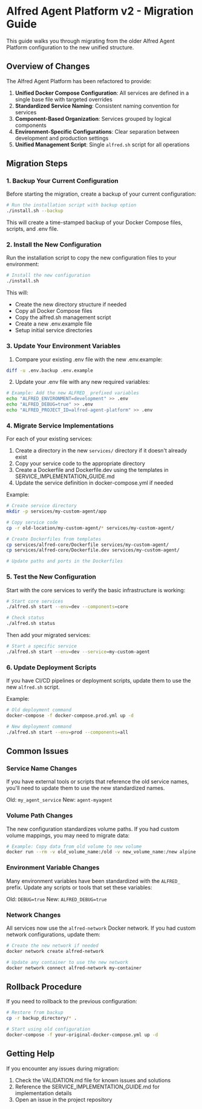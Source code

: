 # Alfred Agent Platform v2 - Migration Guide

This guide walks you through migrating from the older Alfred Agent Platform configuration to the new unified structure.

## Overview of Changes

The Alfred Agent Platform has been refactored to provide:

1. **Unified Docker Compose Configuration**: All services are defined in a single base file with targeted overrides
2. **Standardized Service Naming**: Consistent naming convention for services
3. **Component-Based Organization**: Services grouped by logical components
4. **Environment-Specific Configurations**: Clear separation between development and production settings
5. **Unified Management Script**: Single `alfred.sh` script for all operations

## Migration Steps

### 1. Backup Your Current Configuration

Before starting the migration, create a backup of your current configuration:

```bash
# Run the installation script with backup option
./install.sh --backup
```

This will create a time-stamped backup of your Docker Compose files, scripts, and .env file.

### 2. Install the New Configuration

Run the installation script to copy the new configuration files to your environment:

```bash
# Install the new configuration
./install.sh
```

This will:
- Create the new directory structure if needed
- Copy all Docker Compose files
- Copy the alfred.sh management script
- Create a new .env.example file
- Setup initial service directories

### 3. Update Your Environment Variables

1. Compare your existing .env file with the new .env.example:

```bash
diff -u .env.backup .env.example
```

2. Update your .env file with any new required variables:

```bash
# Example: Add the new ALFRED_ prefixed variables
echo "ALFRED_ENVIRONMENT=development" >> .env
echo "ALFRED_DEBUG=true" >> .env
echo "ALFRED_PROJECT_ID=alfred-agent-platform" >> .env
```

### 4. Migrate Service Implementations

For each of your existing services:

1. Create a directory in the new `services/` directory if it doesn't already exist
2. Copy your service code to the appropriate directory
3. Create a Dockerfile and Dockerfile.dev using the templates in SERVICE_IMPLEMENTATION_GUIDE.md
4. Update the service definition in docker-compose.yml if needed

Example:
```bash
# Create service directory
mkdir -p services/my-custom-agent/app

# Copy service code
cp -r old-location/my-custom-agent/* services/my-custom-agent/

# Create Dockerfiles from templates
cp services/alfred-core/Dockerfile services/my-custom-agent/
cp services/alfred-core/Dockerfile.dev services/my-custom-agent/

# Update paths and ports in the Dockerfiles
```

### 5. Test the New Configuration

Start with the core services to verify the basic infrastructure is working:

```bash
# Start core services
./alfred.sh start --env=dev --components=core

# Check status
./alfred.sh status
```

Then add your migrated services:

```bash
# Start a specific service
./alfred.sh start --env=dev --service=my-custom-agent
```

### 6. Update Deployment Scripts

If you have CI/CD pipelines or deployment scripts, update them to use the new `alfred.sh` script.

Example:
```bash
# Old deployment command
docker-compose -f docker-compose.prod.yml up -d

# New deployment command
./alfred.sh start --env=prod --components=all
```

## Common Issues

### Service Name Changes

If you have external tools or scripts that reference the old service names, you'll need to update them to use the new standardized names.

Old: `my_agent_service`
New: `agent-myagent`

### Volume Path Changes

The new configuration standardizes volume paths. If you had custom volume mappings, you may need to migrate data:

```bash
# Example: Copy data from old volume to new volume
docker run --rm -v old_volume_name:/old -v new_volume_name:/new alpine cp -r /old/* /new/
```

### Environment Variable Changes

Many environment variables have been standardized with the `ALFRED_` prefix. Update any scripts or tools that set these variables:

Old: `DEBUG=true`
New: `ALFRED_DEBUG=true`

### Network Changes

All services now use the `alfred-network` Docker network. If you had custom network configurations, update them:

```bash
# Create the new network if needed
docker network create alfred-network

# Update any container to use the new network
docker network connect alfred-network my-container
```

## Rollback Procedure

If you need to rollback to the previous configuration:

```bash
# Restore from backup
cp -r backup_directory/* .

# Start using old configuration
docker-compose -f your-original-docker-compose.yml up -d
```

## Getting Help

If you encounter any issues during migration:

1. Check the VALIDATION.md file for known issues and solutions
2. Reference the SERVICE_IMPLEMENTATION_GUIDE.md for implementation details
3. Open an issue in the project repository